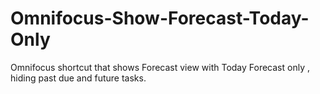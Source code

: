 # Omnifocus-Show-Forecast-Today-Only
Omnifocus shortcut that shows Forecast view with Today Forecast only , hiding past due and future tasks.
